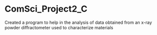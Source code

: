 # ComSci_Project2_C
Created a program to help in the analysis of data obtained from an x-ray powder diffractometer used to characterize materials
